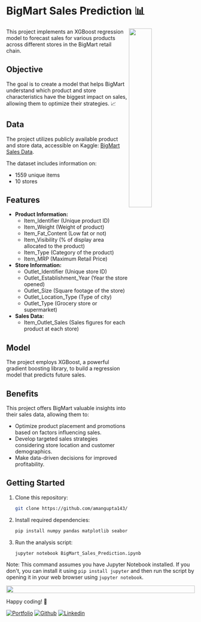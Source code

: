 <h1>BigMart Sales Prediction 📊</h1>
<img align="right" width="35%" src="https://github.com/amangupta143/BigMart-Sales-Prediction/assets/109453339/57bdc4a5-4f74-4d95-83d1-e188989bc1fb">

<p>This project implements an XGBoost regression model to forecast sales for various products across different stores in the BigMart retail chain.</p>


<!--- Objective Section --->
<h2>Objective</h2>
<p>The goal is to create a model that helps BigMart understand which product and store characteristics have the biggest impact on sales, allowing them to optimize their strategies. 📈</p>


<!--- Data Section --->
<h2>Data</h2>
The project utilizes publicly available product and store data, accessible on Kaggle: <a href="https://www.kaggle.com/datasets/brijbhushannanda1979/bigmart-sales-data" >BigMart Sales Data</a>.

The dataset includes information on:

- 1559 unique items
- 10 stores


<!--- Features Section --->
<h2>Features</h2>

- **Product Information:**
    - Item_Identifier (Unique product ID)
    - Item_Weight (Weight of product)
    - Item_Fat_Content (Low fat or not)
    - Item_Visibility (% of display area allocated to the product)
    - Item_Type (Category of the product)
    - Item_MRP (Maximum Retail Price)
- **Store Information:**
    - Outlet_Identifier (Unique store ID)
    - Outlet_Establishment_Year (Year the store opened)
    - Outlet_Size (Square footage of the store)
    - Outlet_Location_Type (Type of city)
    - Outlet_Type (Grocery store or supermarket)
- **Sales Data:**
    - Item_Outlet_Sales (Sales figures for each product at each store)


 <!--- Model Section --->
<h2>Model</h2>

<p>The project employs XGBoost, a powerful gradient boosting library, to build a regression model that predicts future sales.</p>


 <!--- Benefits Section --->
<h2>Benefits</h2>

<p>This project offers BigMart valuable insights into their sales data, allowing them to:</p>

- Optimize product placement and promotions based on factors influencing sales.
- Develop targeted sales strategies considering store location and customer demographics.
- Make data-driven decisions for improved profitability.


 <!--- Benefits Section --->
<h2>Getting Started</h2>

1. Clone this repository:
   ```bash
   git clone https://github.com/amangupta143/BigMart-Sales-Prediction.git
3. Install required dependencies:
   ```bash
   pip install numpy pandas matplotlib seaborn xgboost
5. Run the analysis script:
   ```bash
   jupyter notebook BigMart_Sales_Prediction.ipynb

Note: This command assumes you have Jupyter Notebook installed. If you don't, you can install it using `pip install jupyter` and then run the script by opening it in your web browser using `jupyter notebook`.

<!-- Animated Line: -->

<img src="https://i.imgur.com/dBaSKWF.gif" height="20" width="100%">

Happy coding! 🚀

<!-- Footer Links -->
[![Portfolio](https://img.shields.io/badge/-Portfolio-red?style=flat&logo=appveyor&logoColor=white)](https://github.com/amangupta143)
[![Github](https://img.shields.io/badge/-Github-000?style=flat&logo=Github&logoColor=white)](https://github.com/amangupta143)
[![Linkedin](https://img.shields.io/badge/-LinkedIn-blue?style=flat&logo=Linkedin&logoColor=white)](https://www.linkedin.com/in/amangupta143/)
